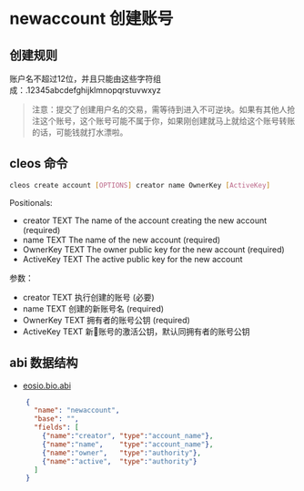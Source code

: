 # newaccount 创建账号

## 创建规则

账户名不超过12位，并且只能由这些字符组成：.12345abcdefghijklmnopqrstuvwxyz

> 注意：提交了创建用户名的交易，需等待到进入不可逆块。如果有其他人抢注这个账号，这个账号可能不属于你，如果刚创建就马上就给这个账号转账的话，可能钱就打水漂啦。

## cleos 命令

```bash
cleos create account [OPTIONS] creator name OwnerKey [ActiveKey]
```

Positionals:
  - creator TEXT                The name of the account creating the new account (required)
  - name TEXT                   The name of the new account (required)
  - OwnerKey TEXT               The owner public key for the new account (required)
  - ActiveKey TEXT              The active public key for the new account

参数：
  - creator TEXT                执行创建的账号 (必要)
  - name TEXT                   创建的新账号名 (required)
  - OwnerKey TEXT               拥有者的账号公钥 (required)
  - ActiveKey TEXT              新账号的激活公钥，默认同拥有者的账号公钥


## abi 数据结构
- [eosio.bio.abi](https://github.com/eosforce/eosforce/blob/release/contracts/eosio.bios/eosio.bios.abi)
  
```json
    {
      "name": "newaccount",
      "base": "",
      "fields": [
        {"name":"creator", "type":"account_name"},
        {"name":"name",    "type":"account_name"},
        {"name":"owner",   "type":"authority"},
        {"name":"active",  "type":"authority"}
      ]
    }

```